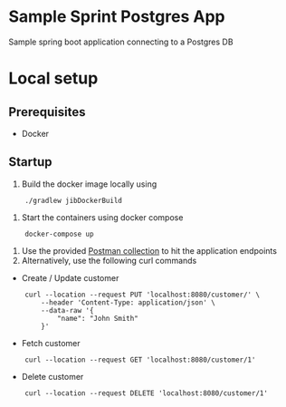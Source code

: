 # Sample Sprint Postgres App

Sample spring boot application connecting to a Postgres DB

# Local setup

## Prerequisites
- Docker

## Startup

1. Build the docker image locally using 
```shell
    ./gradlew jibDockerBuild
```

1. Start the containers using docker compose 
```shell
    docker-compose up
```

1. Use the provided [Postman collection](./postman) to hit the application endpoints
1. Alternatively, use the following curl commands
- Create / Update customer
```shell
    curl --location --request PUT 'localhost:8080/customer/' \
        --header 'Content-Type: application/json' \
        --data-raw '{
            "name": "John Smith"
        }'
```
- Fetch customer
```shell
    curl --location --request GET 'localhost:8080/customer/1'
```
- Delete customer
```shell
    curl --location --request DELETE 'localhost:8080/customer/1'
```

